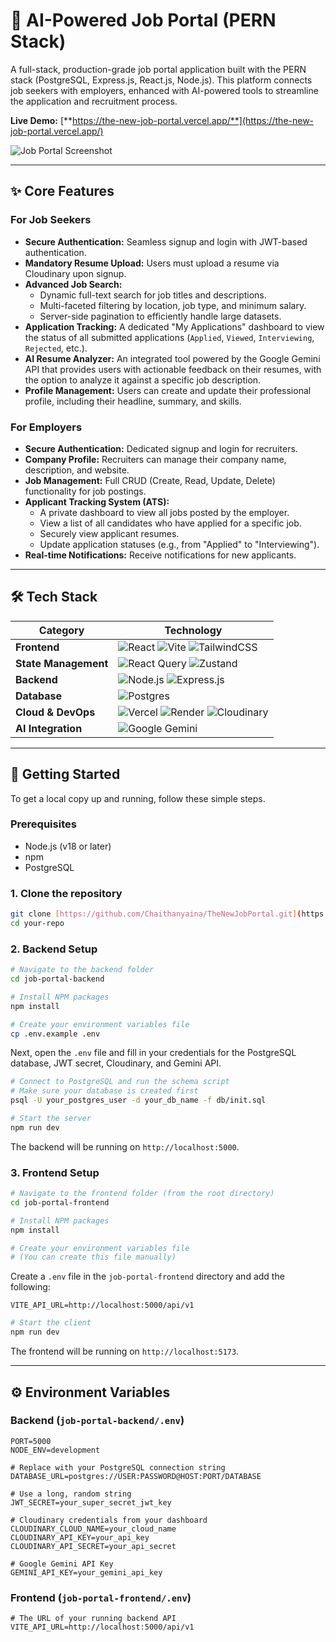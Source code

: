 # 🚀 AI-Powered Job Portal (PERN Stack)

A full-stack, production-grade job portal application built with the PERN stack (PostgreSQL, Express.js, React.js, Node.js). This platform connects job seekers with employers, enhanced with AI-powered tools to streamline the application and recruitment process.

**Live Demo:** [**https://the-new-job-portal.vercel.app/**](https://the-new-job-portal.vercel.app/)

![Job Portal Screenshot](C:\Users\chait\Documents\Projects\JobPortalWebsite\image.png) 

---

## ✨ Core Features

### For Job Seekers
* **Secure Authentication:** Seamless signup and login with JWT-based authentication.
* **Mandatory Resume Upload:** Users must upload a resume via Cloudinary upon signup.
* **Advanced Job Search:**
    * Dynamic full-text search for job titles and descriptions.
    * Multi-faceted filtering by location, job type, and minimum salary.
    * Server-side pagination to efficiently handle large datasets.
* **Application Tracking:** A dedicated "My Applications" dashboard to view the status of all submitted applications (`Applied`, `Viewed`, `Interviewing`, `Rejected`, etc.).
* **AI Resume Analyzer:** An integrated tool powered by the Google Gemini API that provides users with actionable feedback on their resumes, with the option to analyze it against a specific job description.
* **Profile Management:** Users can create and update their professional profile, including their headline, summary, and skills.

### For Employers
* **Secure Authentication:** Dedicated signup and login for recruiters.
* **Company Profile:** Recruiters can manage their company name, description, and website.
* **Job Management:** Full CRUD (Create, Read, Update, Delete) functionality for job postings.
* **Applicant Tracking System (ATS):**
    * A private dashboard to view all jobs posted by the employer.
    * View a list of all candidates who have applied for a specific job.
    * Securely view applicant resumes.
    * Update application statuses (e.g., from "Applied" to "Interviewing").
* **Real-time Notifications:** Receive notifications for new applicants.

---

## 🛠️ Tech Stack

| Category              | Technology                                                                                                                                                                                                                                                                                                                                  |
| --------------------- | ------------------------------------------------------------------------------------------------------------------------------------------------------------------------------------------------------------------------------------------------------------------------------------------------------------------------------------------- |
| **Frontend** | ![React](https://img.shields.io/badge/react-%2320232a.svg?style=for-the-badge&logo=react&logoColor=%2361DAFB) ![Vite](https://img.shields.io/badge/vite-%23646CFF.svg?style=for-the-badge&logo=vite&logoColor=white) ![TailwindCSS](https://img.shields.io/badge/tailwindcss-%2338B2AC.svg?style=for-the-badge&logo=tailwind-css&logoColor=white) |
| **State Management** | ![React Query](https://img.shields.io/badge/-React%20Query-FF4154?style=for-the-badge&logo=react-query&logoColor=white) ![Zustand](https://img.shields.io/badge/zustand-%23743a0e.svg?style=for-the-badge)                                                                                                                                         |
| **Backend** | ![Node.js](https://img.shields.io/badge/node.js-6DA55F?style=for-the-badge&logo=node.js&logoColor=white) ![Express.js](https://img.shields.io/badge/express.js-%23404d59.svg?style=for-the-badge&logo=express&logoColor=white)                                                                                                                  |
| **Database** | ![Postgres](https://img.shields.io/badge/postgres-%23316192.svg?style=for-the-badge&logo=postgresql&logoColor=white)                                                                                                                                                                                                                          |
| **Cloud & DevOps** | ![Vercel](https://img.shields.io/badge/vercel-%23000000.svg?style=for-the-badge&logo=vercel&logoColor=white) ![Render](https://img.shields.io/badge/Render-%46E3B7.svg?style=for-the-badge&logo=render&logoColor=white) ![Cloudinary](https://img.shields.io/badge/Cloudinary-3448C5?style=for-the-badge&logo=cloudinary&logoColor=white)       |
| **AI Integration** | ![Google Gemini](https://img.shields.io/badge/Google%20Gemini-8E77F7?style=for-the-badge)                                                                                                                                                                                                                                                     |

---

## 🚀 Getting Started

To get a local copy up and running, follow these simple steps.

### Prerequisites
* Node.js (v18 or later)
* npm
* PostgreSQL

### 1. Clone the repository
```sh
git clone [https://github.com/Chaithanyaina/TheNewJobPortal.git](https://github.com/Chaithanyaina/TheNewJobPortal.git)
cd your-repo
```

### 2. Backend Setup
```sh
# Navigate to the backend folder
cd job-portal-backend

# Install NPM packages
npm install

# Create your environment variables file
cp .env.example .env 
```
Next, open the `.env` file and fill in your credentials for the PostgreSQL database, JWT secret, Cloudinary, and Gemini API.

```sh
# Connect to PostgreSQL and run the schema script
# Make sure your database is created first
psql -U your_postgres_user -d your_db_name -f db/init.sql

# Start the server
npm run dev
```
The backend will be running on `http://localhost:5000`.

### 3. Frontend Setup
```sh
# Navigate to the frontend folder (from the root directory)
cd job-portal-frontend

# Install NPM packages
npm install

# Create your environment variables file
# (You can create this file manually)
```
Create a `.env` file in the `job-portal-frontend` directory and add the following:
```
VITE_API_URL=http://localhost:5000/api/v1
```
```sh
# Start the client
npm run dev
```
The frontend will be running on `http://localhost:5173`.

---

## ⚙️ Environment Variables

### Backend (`job-portal-backend/.env`)
```
PORT=5000
NODE_ENV=development

# Replace with your PostgreSQL connection string
DATABASE_URL=postgres://USER:PASSWORD@HOST:PORT/DATABASE

# Use a long, random string
JWT_SECRET=your_super_secret_jwt_key

# Cloudinary credentials from your dashboard
CLOUDINARY_CLOUD_NAME=your_cloud_name
CLOUDINARY_API_KEY=your_api_key
CLOUDINARY_API_SECRET=your_api_secret

# Google Gemini API Key
GEMINI_API_KEY=your_gemini_api_key
```

### Frontend (`job-portal-frontend/.env`)
```
# The URL of your running backend API
VITE_API_URL=http://localhost:5000/api/v1
```
